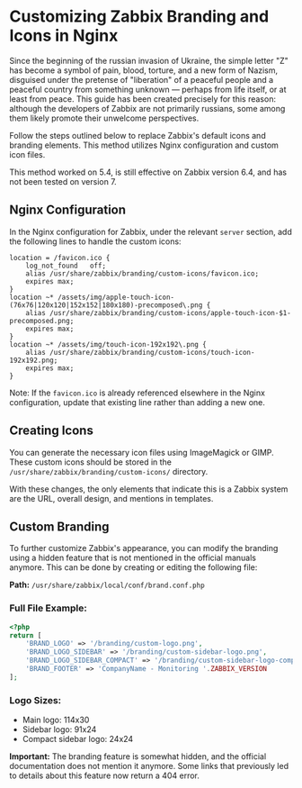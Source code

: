 # Customizing Zabbix Branding and Icons in Nginx

Since the beginning of the russian invasion of Ukraine, the simple letter "Z" has become a symbol of pain, blood, torture, and a new form of Nazism, disguised under the pretense of "liberation" of a peaceful people and a peaceful country from something unknown — perhaps from life itself, or at least from peace. This guide has been created precisely for this reason: although the developers of Zabbix are not primarily russians, some among them likely promote their unwelcome perspectives.

Follow the steps outlined below to replace Zabbix's default icons and branding elements. This method utilizes Nginx configuration and custom icon files.

This method worked on 5.4, is still effective on Zabbix version 6.4, and has not been tested on version 7.

## Nginx Configuration

In the Nginx configuration for Zabbix, under the relevant `server` section, add the following lines to handle the custom icons:

```nginx
location = /favicon.ico {
    log_not_found   off;
    alias /usr/share/zabbix/branding/custom-icons/favicon.ico;
    expires max;
}
location ~* /assets/img/apple-touch-icon-(76x76|120x120|152x152|180x180)-precomposed\.png {
    alias /usr/share/zabbix/branding/custom-icons/apple-touch-icon-$1-precomposed.png;
    expires max;
}
location ~* /assets/img/touch-icon-192x192\.png {
    alias /usr/share/zabbix/branding/custom-icons/touch-icon-192x192.png;
    expires max;
}
```

Note: If the `favicon.ico` is already referenced elsewhere in the Nginx configuration, update that existing line rather than adding a new one.

## Creating Icons

You can generate the necessary icon files using ImageMagick or GIMP. These custom icons should be stored in the `/usr/share/zabbix/branding/custom-icons/` directory.

With these changes, the only elements that indicate this is a Zabbix system are the URL, overall design, and mentions in templates.

## Custom Branding

To further customize Zabbix's appearance, you can modify the branding using a hidden feature that is not mentioned in the official manuals anymore. This can be done by creating or editing the following file:

**Path:** `/usr/share/zabbix/local/conf/brand.conf.php`

### Full File Example:

```php
<?php
return [
    'BRAND_LOGO' => '/branding/custom-logo.png',
    'BRAND_LOGO_SIDEBAR' => '/branding/custom-sidebar-logo.png',
    'BRAND_LOGO_SIDEBAR_COMPACT' => '/branding/custom-sidebar-logo-compact.png',
    'BRAND_FOOTER' => 'CompanyName - Monitoring '.ZABBIX_VERSION
];
```

### Logo Sizes:

- Main logo: 114x30
- Sidebar logo: 91x24
- Compact sidebar logo: 24x24

**Important:** The branding feature is somewhat hidden, and the official documentation does not mention it anymore. Some links that previously led to details about this feature now return a 404 error.
